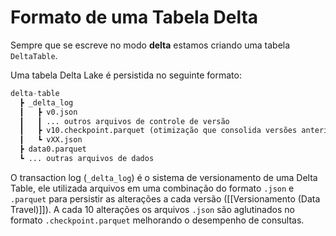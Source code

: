 # Formato de uma Tabela Delta

Sempre que se escreve no modo **delta** estamos criando uma tabela `DeltaTable`. 

Uma tabela Delta Lake é persistida no seguinte formato:

```python
delta-table
  ┣ _delta_log
  ┃   ┣ v0.json
  ┃   ┃ ... outros arquivos de controle de versão
  ┃   ┣ v10.checkpoint.parquet (otimização que consolida versões anteriores)
  ┃   ┗ vXX.json
  ┣ data0.parquet
  ┗ ... outras arquivos de dados
```

O transaction log (`_delta_log`) é o sistema de versionamento de uma Delta Table, ele utilizada arquivos em uma combinação do formato `.json` e `.parquet` para persistir as alterações a cada versão ([[Versionamento (Data Travel)]]). A cada 10 alterações os arquivos `.json` são aglutinados no formato `.checkpoint.parquet` melhorando o desempenho de consultas.
